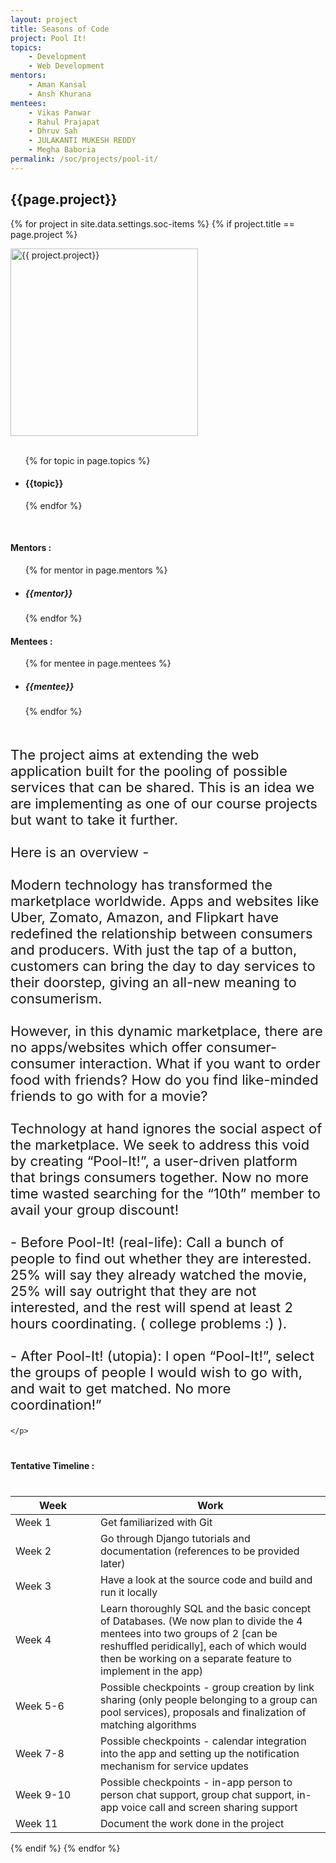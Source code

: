 ```yaml
---
layout: project
title: Seasons of Code
project: Pool It!
topics:
    - Development
    - Web Development
mentors:
    - Aman Kansal
    - Ansh Khurana
mentees:
    - Vikas Panwar
    - Rahul Prajapat
    - Dhruv Sah
    - JULAKANTI MUKESH REDDY
    - Megha Baboria
permalink: /soc/projects/pool-it/
---
```


<h2 class="display1 m-3 p-3 text-center">{{page.project}}</h2>

{% for project in site.data.settings.soc-items %}
{% if project.title == page.project %}
<div>
    <img src="{{ site.baseurl }}/{{ project.image }}"  width = "300" height="300" alt="{{ project.project}}" class="border rounded img-soc">
</div>
<div>
    <br>
    <ul>
        {% for topic in page.topics %}
        <li><h4 class="text-primary text-center">{{topic}}</h4></li>
        {% endfor %}
    </ul>
    <br>
    <h4 class="display3  ">Mentors :</h4> 
    <ul>
        {% for mentor in page.mentors %}
        <li><h5 class=" ">{{mentor}}</h5></li>
        {% endfor %}
    </ul>
    <h4 class="display3  ">Mentees :</h4> 
    <ul>
        {% for mentee in page.mentees %}
        <li><h5 class="">{{mentee}}</h5></li>
        {% endfor %}
    </ul>
</div>
<div>
    <p class="display3" style = "font-size:22px;" >
        <br>
        The project aims at extending the web application built for the pooling of possible services that can be shared. This is an idea we are implementing as one of our course projects but want to take it further.
        <br><br>
        Here is an overview -
        <br><br>
        Modern technology has transformed the marketplace worldwide. Apps and websites like Uber, Zomato, Amazon, and Flipkart have redefined the relationship between consumers and producers. With just the tap of a button, customers can bring the day to day services to their doorstep, giving an all-new meaning to consumerism.
        <br><br>
        However, in this dynamic marketplace, there are no apps/websites which offer consumer-consumer interaction. What if you want to order food with friends? How do you find like-minded friends to go with for a movie?
        <br><br>
        Technology at hand ignores the social aspect of the marketplace. We seek to address this void by creating “Pool-It!”, a user-driven platform that brings consumers together. Now no more time wasted searching for the “10th” member to avail your group discount!
        <br><br>
        - Before Pool-It! (real-life): Call a bunch of people to find out whether they are interested. 25% will say they already watched the movie, 25% will say outright that they are not interested, and the rest will spend at least 2 hours coordinating. ( college problems :) ).
        <br><br>
        - After Pool-It! (utopia): I open “Pool-It!”, select the groups of people I would wish to go with, and wait to get matched. No more coordination!”



    </p>
</div>
<div>
    <h4 class="display3" style="margin:40px 0px 40px 0px;">Tentative Timeline :</h4>
    <table class="table table-striped">
    <thead>
        <tr>
        <th>Week</th>
        <th>Work</th>
        </tr>
    </thead>
    <tbody>
        <tr>
        <td style='width: 120px'>Week 1</td>
      <td>Get familiarized with Git</td>
    </tr>
    <tr>
      <td>Week 2</td>
      <td>Go through Django tutorials and documentation (references to be provided later)</td>
    </tr>
    <tr>
      <td>Week 3</td>
      <td>Have a look at the source code and build and run it locally</td>
    </tr>
    <tr>
      <td>Week 4</td>
      <td>Learn thoroughly SQL and the basic concept of Databases. (We now plan to divide the 4 mentees into two groups of 2 [can be reshuffled peridically], each of which would then be working on a separate feature to implement in the app)</td>
    </tr>
    <tr>
      <td>Week 5-6</td>
      <td>Possible checkpoints - group creation by link sharing (only people belonging to a group can pool services),  proposals and finalization of matching algorithms</td>
    </tr>
    <tr>
      <td>Week 7-8</td>
      <td>Possible checkpoints - calendar integration into the app and setting up the notification mechanism for service updates</td>
    </tr>
    <tr>
      <td>Week 9-10</td>
      <td>Possible checkpoints - in-app person to person chat support, group chat support, in-app voice call and screen sharing support</td>
    </tr>
    <tr>
      <td>Week 11</td>
      <td>Document the work done in the project</td>
    </tr>
    </tbody>
    </table>
</div>
{% endif %}
{% endfor %}
